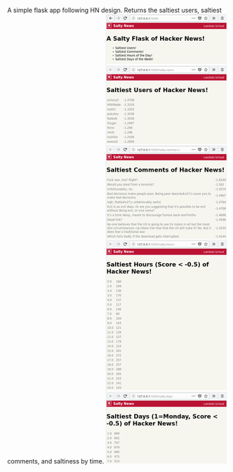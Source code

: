 A simple flask app following HN design. Returns the saltiest users, saltiest comments, and saltiness by time.
![Screenshots](shots.png)
